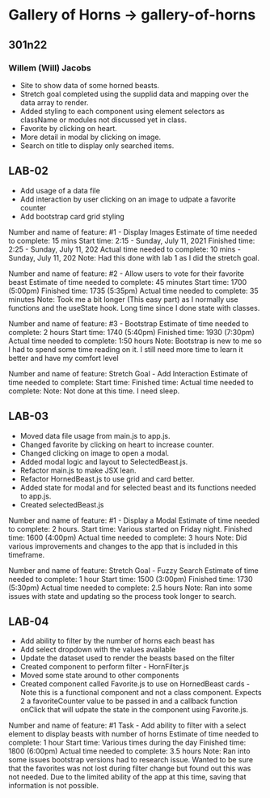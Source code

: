 # Gallery of Horns -> gallery-of-horns

## 301n22

### Willem (Will) Jacobs

- Site to show data of some horned beasts.
- Stretch goal completed using the supplid data and mapping over the data array to render.
- Added styling to each component using element selectors as className or modules not discussed yet in class.
- Favorite by clicking on heart.
- More detail in modal by clicking on image.
- Search on title to display only searched items.

## LAB-02

- Add usage of a data file
- Add interaction by user clicking on an image to udpate a favorite counter
- Add bootstrap card grid styling

Number and name of feature: #1 - Display Images
Estimate of time needed to complete: 15 mins
Start time: 2:15 - Sunday, July 11, 2021
Finished time: 2:25 - Sunday, July 11, 202
Actual time needed to complete: 10 mins - Sunday, July 11, 202
Note: Had this done with lab 1 as I did the stretch goal.

Number and name of feature: #2 - Allow users to vote for their favorite beast
Estimate of time needed to complete: 45 minutes
Start time: 1700 (5:00pm)
Finished time: 1735 (5:35pm)
Actual time needed to complete: 35 minutes
Note: Took me a bit longer (This easy part) as I normally use functions and the useState hook. Long time since I done state with classes.

Number and name of feature: #3 - Bootstrap
Estimate of time needed to complete: 2 hours
Start time: 1740 (5:40pm)
Finished time: 1930 (7:30pm)
Actual time needed to complete: 1:50 hours
Note: Bootstrap is new to me so I had to spend some time reading on it. I still need more time to learn it better and have my comfort level

Number and name of feature: Stretch Goal - Add Interaction
Estimate of time needed to complete:
Start time:
Finished time:
Actual time needed to complete:
Note: Not done at this time. I need sleep.

## LAB-03

- Moved data file usage from main.js to app.js.
- Changed favorite by clicking on heart to increase counter.
- Changed clicking on image to open a modal.
- Added modal logic and layout to SelectedBeast.js.
- Refactor main.js to make JSX lean.
- Refactor HornedBeast.js to use grid and card better.
- Added state for modal and for selected beast and its functions needed to app.js.
- Created selectedBeast.js

Number and name of feature: #1 - Display a Modal
Estimate of time needed to complete: 2 hours.
Start time: Various started on Friday night.
Finished time: 1600 (4:00pm)
Actual time needed to complete: 3 hours
Note: Did various improvements and changes to the app that is included in this timeframe.

Number and name of feature: Stretch Goal - Fuzzy Search
Estimate of time needed to complete: 1 hour
Start time: 1500 (3:00pm)
Finished time: 1730 (5:30pm)
Actual time needed to complete: 2.5 hours
Note: Ran into some issues with state and updating so the process took longer to search.

## LAB-04

- Add ability to filter by the number of horns each beast has
- Add select dropdown with the values available
- Update the dataset used to render the beasts based on the filter
- Created component to perform filter - HornFilter.js
- Moved some state around to other components
- Created component called Favorite.js to use on HornedBeast cards - Note this is a functional component and not a class component. Expects 2 a favoriteCounter value to be passed in and a callback function onClick that will udpate the state in the component using Favorite.js.

Number and name of feature: #1 Task - Add ability to filter with a select element to display beasts with number of horns
Estimate of time needed to complete: 1 hour
Start time: Various times during the day
Finished time: 1800 (6:00pm)
Actual time needed to complete: 3.5 hours
Note: Ran into some issues bootstrap versions had to research issue. Wanted to be sure that the favorites was not lost during filter change but found out this was not needed. Due to the limited ability of the app at this time, saving that information is not possible.
